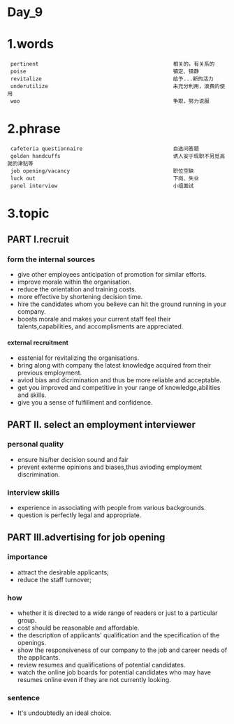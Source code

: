 # Day_9
# 1.words
     pertinent                                           相关的，有关系的
     poise                                               镇定、镇静
     revitalize                                          给予...新的活力
     underutilize                                        未充分利用，浪费的使用
     woo                                                 争取，努力说服

# 2.phrase
     cafeteria questionnaire                             自选问答题
     golden handcuffs                                    诱人安于现职不另觅高就的津贴等
     job opening/vacancy                                 职位空缺
     luck out                                            下岗、失业
     panel interview                                     小组面试

# 3.topic
## PART I.recruit
### form the internal sources
- give other employees anticipation of promotion for similar efforts.
- improve morale within the organisation.
- reduce the orientation and training costs.
- more effective by shortening decision time.
- hire the candidates whom you believe can hit the ground running in your company.
- boosts morale and makes your current staff feel their talents,capabilities,
and accomplisments are appreciated.

#### external recruitment
- esstenial for revitalizing the organisations.
- bring along with company the latest knowledge acquired from their previous employment.
- aviod bias and dicrimination and thus be more reliable and acceptable.
- get you improved and competitive in your range of knowledge,abilities and skills.
- give you a sense of fulfillment and confidence. 

## PART II. select an employment interviewer
### personal quality
- ensure his/her decision sound and fair
- prevent exterme opinions and biases,thus avioding employment discrimination.

### interview skills
- experience in associating with people from various backgrounds.
- question is perfectly legal and appropriate.

## PART III.advertising for job opening
### importance
- attract the desirable applicants;
- reduce the staff turnover;

### how
- whether it is directed to a wide range of readers or just to a particular group.
- cost should be reasonable and affordable.
- the description of applicants' qualification and the specification of the openings.
- show the responsiveness of our company to the job and career needs of the applicants.
- review resumes and qualifications of potential candidates.
- watch the online job boards for potential candidates who may have resumes 
online even if they are not currently looking.

### sentence
- It's undoubtedly an ideal choice.










